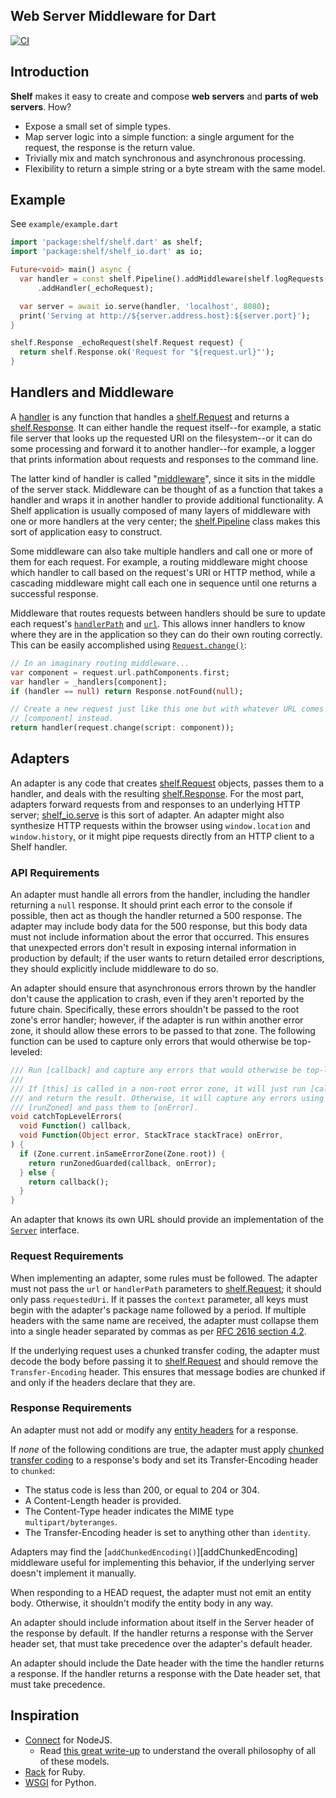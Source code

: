 ## Web Server Middleware for Dart

[![CI](https://github.com/dart-lang/shelf/workflows/CI/badge.svg?branch=master)](https://github.com/dart-lang/shelf/actions?query=workflow%3ACI+branch%3Amaster)

## Introduction

**Shelf** makes it easy to create and compose **web servers** and **parts of web
servers**. How?

* Expose a small set of simple types.
* Map server logic into a simple function: a single argument for the request,
the response is the return value.
* Trivially mix and match synchronous and asynchronous processing.
* Flexibility to return a simple string or a byte stream with the same model.

## Example

See `example/example.dart`

```dart
import 'package:shelf/shelf.dart' as shelf;
import 'package:shelf/shelf_io.dart' as io;

Future<void> main() async {
  var handler = const shelf.Pipeline().addMiddleware(shelf.logRequests())
      .addHandler(_echoRequest);

  var server = await io.serve(handler, 'localhost', 8080);
  print('Serving at http://${server.address.host}:${server.port}');
}

shelf.Response _echoRequest(shelf.Request request) {
  return shelf.Response.ok('Request for "${request.url}"');
}
```

## Handlers and Middleware

A [handler][] is any function that handles a [shelf.Request][] and returns a
[shelf.Response][]. It can either handle the request itself--for example, a
static file server that looks up the requested URI on the filesystem--or it can
do some processing and forward it to another handler--for example, a logger that
prints information about requests and responses to the command line.

[handler]: https://pub.dev/documentation/shelf/latest/shelf/Handler.html

[shelf.Request]: https://pub.dev/documentation/shelf/latest/shelf/Request-class.html

[shelf.Response]: https://pub.dev/documentation/shelf/latest/shelf/Response-class.html

The latter kind of handler is called "[middleware][]", since it sits in the
middle of the server stack. Middleware can be thought of as a function that
takes a handler and wraps it in another handler to provide additional
functionality. A Shelf application is usually composed of many layers of
middleware with one or more handlers at the very center; the [shelf.Pipeline][]
class makes this sort of application easy to construct.

[middleware]: https://pub.dev/documentation/shelf/latest/shelf/Middleware.html

[shelf.Pipeline]: https://pub.dev/documentation/shelf/latest/shelf/Pipeline-class.html

Some middleware can also take multiple handlers and call one or more of them for
each request. For example, a routing middleware might choose which handler to
call based on the request's URI or HTTP method, while a cascading middleware
might call each one in sequence until one returns a successful response.

Middleware that routes requests between handlers should be sure to update each
request's [`handlerPath`][handlerPath] and [`url`][url]. This allows inner
handlers to know where they are in the application so they can do their own
routing correctly. This can be easily accomplished using
[`Request.change()`][change]:

[handlerPath]: https://pub.dev/documentation/shelf/latest/shelf/Request/handlerPath.html
[url]: https://pub.dev/documentation/shelf/latest/shelf/Request/url.html
[change]: https://pub.dev/documentation/shelf/latest/shelf/Request/change.html

```dart
// In an imaginary routing middleware...
var component = request.url.pathComponents.first;
var handler = _handlers[component];
if (handler == null) return Response.notFound(null);

// Create a new request just like this one but with whatever URL comes after
// [component] instead.
return handler(request.change(script: component));
```

## Adapters

An adapter is any code that creates [shelf.Request][] objects, passes them to a
handler, and deals with the resulting [shelf.Response][]. For the most part,
adapters forward requests from and responses to an underlying HTTP server;
[shelf_io.serve][] is this sort of adapter. An adapter might also synthesize
HTTP requests within the browser using `window.location` and `window.history`,
or it might pipe requests directly from an HTTP client to a Shelf handler.

[shelf_io.serve]: https://pub.dev/documentation/shelf/latest/shelf_io/serve.html

### API Requirements

An adapter must handle all errors from the handler, including the handler
returning a `null` response. It should print each error to the console if
possible, then act as though the handler returned a 500 response. The adapter
may include body data for the 500 response, but this body data must not include
information about the error that occurred. This ensures that unexpected errors
don't result in exposing internal information in production by default; if the
user wants to return detailed error descriptions, they should explicitly include
middleware to do so.

An adapter should ensure that asynchronous errors thrown by the handler don't
cause the application to crash, even if they aren't reported by the future
chain. Specifically, these errors shouldn't be passed to the root zone's error
handler; however, if the adapter is run within another error zone, it should
allow these errors to be passed to that zone. The following function can be used
to capture only errors that would otherwise be top-leveled:

```dart
/// Run [callback] and capture any errors that would otherwise be top-leveled.
///
/// If [this] is called in a non-root error zone, it will just run [callback]
/// and return the result. Otherwise, it will capture any errors using
/// [runZoned] and pass them to [onError].
void catchTopLevelErrors(
  void Function() callback,
  void Function(Object error, StackTrace stackTrace) onError,
) {
  if (Zone.current.inSameErrorZone(Zone.root)) {
    return runZonedGuarded(callback, onError);
  } else {
    return callback();
  }
}
```

An adapter that knows its own URL should provide an implementation of the
[`Server`][server] interface.

[server]: https://pub.dev/documentation/shelf/latest/shelf/Server-class.html

### Request Requirements

When implementing an adapter, some rules must be followed. The adapter must not
pass the `url` or `handlerPath` parameters to [shelf.Request][]; it should
only pass `requestedUri`. If it passes the `context` parameter, all keys must
begin with the adapter's package name followed by a period. If multiple headers
with the same name are received, the adapter must collapse them into a single
header separated by commas as per [RFC 2616 section 4.2][].

[shelf.Request]: https://pub.dev/documentation/shelf/latest/shelf/Request/Request.html

[RFC 2616 section 4.2]: https://www.w3.org/Protocols/rfc2616/rfc2616-sec4.html

If the underlying request uses a chunked transfer coding, the adapter must
decode the body before passing it to [shelf.Request][] and should remove the
`Transfer-Encoding` header. This ensures that message bodies are chunked if and
only if the headers declare that they are.

### Response Requirements

An adapter must not add or modify any [entity headers][] for a response.

[entity headers]: https://www.w3.org/Protocols/rfc2616/rfc2616-sec7.html#sec7.1

If *none* of the following conditions are true, the adapter must apply
[chunked transfer coding][] to a response's body and set its Transfer-Encoding header to `chunked`:

* The status code is less than 200, or equal to 204 or 304.
* A Content-Length header is provided.
* The Content-Type header indicates the MIME type `multipart/byteranges`.
* The Transfer-Encoding header is set to anything other than `identity`.

[chunked transfer coding]: https://www.w3.org/Protocols/rfc2616/rfc2616-sec3.html#sec3.6.1

Adapters may find the [`addChunkedEncoding()`][addChunkedEncoding] middleware
useful for implementing this behavior, if the underlying server doesn't
implement it manually.

When responding to a HEAD request, the adapter must not emit an entity body.
Otherwise, it shouldn't modify the entity body in any way.

An adapter should include information about itself in the Server header of the
response by default. If the handler returns a response with the Server header
set, that must take precedence over the adapter's default header.

An adapter should include the Date header with the time the handler returns a
response. If the handler returns a response with the Date header set, that must
take precedence.

## Inspiration

* [Connect](http://www.senchalabs.org/connect/) for NodeJS.
    * Read [this great write-up](http://howtonode.org/connect-it) to understand
      the overall philosophy of all of these models.
* [Rack](http://rack.github.io/) for Ruby.
* [WSGI](http://legacy.python.org/dev/peps/pep-3333/) for Python.
